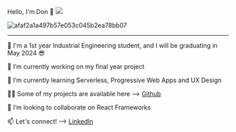 Hello, I'm Don 👋 ![](https://komarev.com/ghpvc/?username=donppyl)  


![afaf2a1a497b57e053c045b2ea78bb07](https://user-images.githubusercontent.com/72129905/96364036-4bfba580-1149-11eb-9f9a-f6be9e524ddb.gif)

______________________________________________________________________________________________________________________________________________________________________________

🏫 I'm a 1st year Industrial Engineering student, and I will be graduating in May 2024 😎

🔭 I’m currently working on my final year project

🌱 I’m currently learning Serverless, Progressive Web Apps and UX Design

👨‍💻 Some of my projects are available here --> [Github](https://github.com/donppyl?tab=repositories)

👯 I’m looking to collaborate on React Frameworks 

📫 Let's connect! --> [LinkedIn](https://www.linkedin.com/in/donppyl/)



